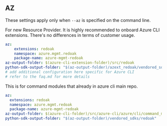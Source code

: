 ## AZ

These settings apply only when `--az` is specified on the command line.

For new Resource Provider. It is highly recommended to onboard Azure CLI extensions. There's no differences in terms of customer usage. 

``` yaml $(az) && $(target-mode) != 'core'
az:
    extensions: redoak
    namespace: azure.mgmt.redoak
    package-name: azure-mgmt-redoak
az-output-folder: $(azure-cli-extension-folder)/src/redoak
python-sdk-output-folder: "$(az-output-folder)/azext_redoak/vendored_sdks/redoak"
# add additional configuration here specific for Azure CLI
# refer to the faq.md for more details
```



This is for command modules that already in azure cli main repo. 
``` yaml $(az) && $(target-mode) == 'core'
az:
  extensions: redoak
  namespace: azure.mgmt.redoak
  package-name: azure-mgmt-redoak
az-output-folder: $(azure-cli-folder)/src/azure-cli/azure/cli/command_modules/redoak
python-sdk-output-folder: "$(az-output-folder)/vendored_sdks/redoak"
``` 